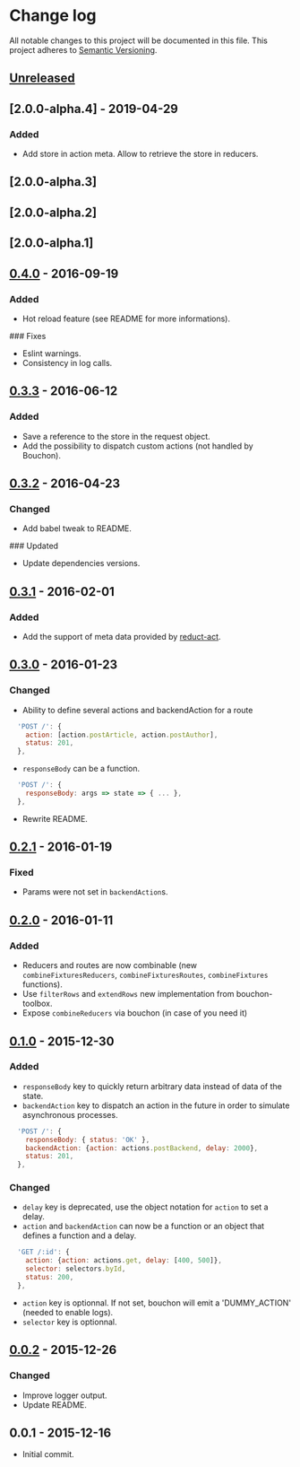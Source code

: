# Change log

All notable changes to this project will be documented in this file.
This project adheres to [Semantic Versioning](http://semver.org/).

## [Unreleased]

## [2.0.0-alpha.4] - 2019-04-29
### Added
  - Add store in action meta. Allow to retrieve the store in reducers.

## [2.0.0-alpha.3]

## [2.0.0-alpha.2]

## [2.0.0-alpha.1]

## [0.4.0] - 2016-09-19
### Added
  - Hot reload feature (see README for more informations).

### Fixes
  - Eslint warnings.
  - Consistency in log calls.

## [0.3.3] - 2016-06-12
### Added
  - Save a reference to the store in the request object.
  - Add the possibility to dispatch custom actions (not handled by Bouchon).

## [0.3.2] - 2016-04-23
### Changed
  - Add babel tweak to README.

### Updated
  - Update dependencies versions.

## [0.3.1] - 2016-02-01
### Added
  - Add the support of meta data provided by [reduct-act](https://github.com/pauldijou/redux-act).

## [0.3.0] - 2016-01-23
### Changed
  - Ability to define several actions and backendAction for a route

```js
  'POST /': {
    action: [action.postArticle, action.postAuthor],
    status: 201,
  },
```

  - `responseBody` can be a function.

```js
  'POST /': {
    responseBody: args => state => { ... },
  },
```

  - Rewrite README.

## [0.2.1] - 2016-01-19
### Fixed
  - Params were not set in `backendAction`s.

## [0.2.0] - 2016-01-11
### Added
  - Reducers and routes are now combinable (new `combineFixturesReducers`, `combineFixturesRoutes`, `combineFixtures` functions).
  - Use `filterRows` and `extendRows` new implementation from bouchon-toolbox.
  - Expose `combineReducers` via bouchon (in case of you need it)

## [0.1.0] - 2015-12-30
### Added
  - `responseBody` key to quickly return arbitrary data instead of data of the state.
  - `backendAction` key to dispatch an action in the future in order to simulate asynchronous processes.

```js
  'POST /': {
    responseBody: { status: 'OK' },
    backendAction: {action: actions.postBackend, delay: 2000},
    status: 201,
  },
```

### Changed
  - `delay` key is deprecated, use the object notation for `action` to set a delay.
  - `action` and `backendAction` can now be a function or an object that defines a function and a delay.

```js
  'GET /:id': {
    action: {action: actions.get, delay: [400, 500]},
    selector: selectors.byId,
    status: 200,
  },
```

  - `action` key is optionnal. If not set, bouchon will emit a 'DUMMY_ACTION' (needed to enable logs).
  - `selector` key is optionnal.

## [0.0.2] - 2015-12-26
### Changed
  - Improve logger output.
  - Update README.

## 0.0.1 - 2015-12-16
  - Initial commit.


[Unreleased]: https://github.com/cr0cK/bouchon/compare/v0.4.0...HEAD
[0.4.0]: https://github.com/cr0cK/bouchon/compare/0.3.3...0.4.0
[0.3.3]: https://github.com/cr0cK/bouchon/compare/0.3.2...0.3.3
[0.3.2]: https://github.com/cr0cK/bouchon/compare/0.3.1...0.3.2
[0.3.1]: https://github.com/cr0cK/bouchon/compare/0.3.0...0.3.1
[0.3.0]: https://github.com/cr0cK/bouchon/compare/0.2.1...0.3.0
[0.2.1]: https://github.com/cr0cK/bouchon/compare/0.2.0...0.2.1
[0.2.0]: https://github.com/cr0cK/bouchon/compare/0.1.0...0.2.0
[0.1.0]: https://github.com/cr0cK/bouchon/compare/0.0.2...0.1.0
[0.0.2]: https://github.com/cr0cK/bouchon/compare/0.0.1...0.0.2
